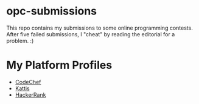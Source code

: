 # opc-submissions
This repo contains my submissions to some online programming contests.
After five failed submissions, I "cheat" by reading the editorial for a problem.
:)

# My Platform Profiles
* [CodeChef](https://www.codechef.com/users/jachermocilla)
* [Kattis](https://open.kattis.com/users/sir-jach)
* [HackerRank](https://www.hackerrank.com/katipuzero)

